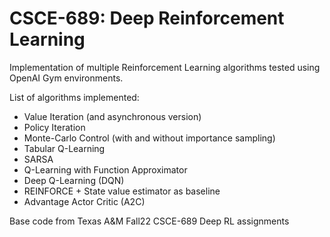 # CSCE-689: Deep Reinforcement Learning

Implementation of multiple Reinforcement Learning algorithms tested using OpenAI Gym environments.

List of algorithms implemented:
- Value Iteration (and asynchronous version)
- Policy Iteration
- Monte-Carlo Control (with and without importance sampling)
- Tabular Q-Learning
- SARSA
- Q-Learning with Function Approximator
- Deep Q-Learning (DQN)
- REINFORCE + State value estimator as baseline
- Advantage Actor Critic (A2C)


Base code from Texas A&M Fall22 CSCE-689 Deep RL assignments
